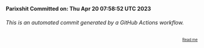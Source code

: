 **Parixshit Committed on: Thu Apr 20 07:58:52 UTC 2023** <!-- 709e1e3a-59f0-47d7-845c-595b7910266f -->

###### This is an automated commit generated by a GitHub Actions workflow.

<div align="right"><sub><sup><a href="https://github.com/Parixshit/AutoCommit.git">Read me</a></sup></sub></div>
